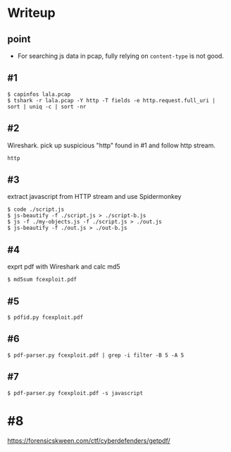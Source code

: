 # Writeup
## point
- For searching js data in pcap, fully relying on `content-type` is not good.

## #1
```
$ capinfos lala.pcap
$ tshark -r lala.pcap -Y http -T fields -e http.request.full_uri | sort | uniq -c | sort -nr
```

## #2
Wireshark. pick up suspicious "http" found in #1 and follow http stream.
```
http
```

## #3
extract javascript from HTTP stream and use Spidermonkey
```
$ code ./script.js
$ js-beautify -f ./script.js > ./script-b.js
$ js -f ./my-objects.js -f ./script.js > ./out.js
$ js-beautify -f ./out.js > ./out-b.js
```

## #4
exprt pdf with Wireshark and calc md5
```
$ md5sum fcexploit.pdf
```

## #5
```
$ pdfid.py fcexploit.pdf
```

## #6
```
$ pdf-parser.py fcexploit.pdf | grep -i filter -B 5 -A 5
```

## #7
```
$ pdf-parser.py fcexploit.pdf -s javascript
```

# #8
https://forensicskween.com/ctf/cyberdefenders/getpdf/
